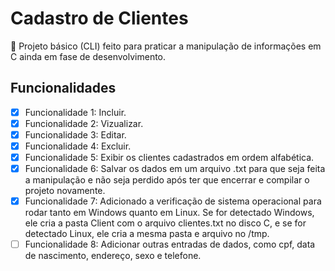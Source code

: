 # Cadastro de Clientes

🚀 Projeto básico (CLI) feito para praticar a manipulação de informações em C ainda em fase de desenvolvimento.

## Funcionalidades

- [x] Funcionalidade 1: Incluir.
- [x] Funcionalidade 2: Vizualizar.
- [x] Funcionalidade 3: Editar.
- [x] Funcionalidade 4: Excluir.
- [x] Funcionalidade 5: Exibir os clientes cadastrados em ordem alfabética.
- [x] Funcionalidade 6: Salvar os dados em um arquivo .txt para que seja feita a manipulação e não seja perdido após ter que encerrar e compilar o projeto novamente.
- [x] Funcionalidade 7: Adicionado a verificação de sistema operacional para rodar tanto em Windows quanto em Linux. Se for detectado Windows, ele cria a pasta Client com o arquivo clientes.txt no disco C, e se for detectado Linux, ele cria a mesma pasta e arquivo no /tmp.
- [ ] Funcionalidade 8: Adicionar outras entradas de dados, como cpf, data de nascimento, endereço, sexo e telefone. 

